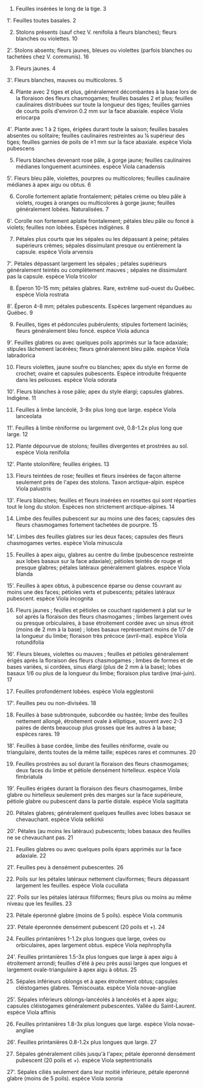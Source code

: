 
1. Feuilles insérées le long de la tige. 3

1'. Feuilles toutes basales. 2

2. Stolons présents (sauf chez V. renifolia à fleurs blanches); fleurs blanches ou
violettes. 10

2'. Stolons absents; fleurs jaunes, bleues ou violettes (parfois blanches ou tachetées chez V. communis). 16

3. Fleurs jaunes. 4

3'. Fleurs blanches, mauves ou multicolores. 5

4. Plante avec 2 tiges et plus, généralement décombantes à la base lors de la floraison des fleurs
chasmogames; feuilles basales 2 et plus; feuilles caulinaires distribuées sur toute la longueur des tiges;
feuilles garnies de courts poils d'environ 0.2 mm sur la face
abaxiale. espèce Viola eriocarpa

4'. Plante avec 1 à 2 tiges, érigées durant toute la saison; feuilles basales absentes ou solitaire; feuilles
caulinaires restreintes au ¼ supérieur des tiges; feuilles garnies de poils de ≥1 mm sur la face abaxiale. espèce Viola pubescens

5. Fleurs blanches devenant rose pâle, à gorge jaune; feuilles caulinaires médianes longuement
acuminées. espèce Viola canadensis

5'. Fleurs bleu pâle, violettes, pourpres ou multicolores; feuilles caulinaire médianes à apex aigu ou
obtus. 6

6. Corolle fortement aplatie frontalement; pétales crème ou bleu pâle à violets, rouges à oranges ou
multicolores à gorge jaune; feuilles généralement lobées. Naturalisées. 7

6'. Corolle non fortement aplatie frontalement; pétales bleu pâle ou foncé à violets; feuilles non lobées.
Espèces indigènes. 8

7. Pétales plus courts que les sépales ou les dépassant à peine; pétales supérieurs crèmes; sépales
dissimulant presque ou entièrement la capsule. espèce Viola arvensis

7'. Pétales dépassant largement les sépales ; pétales supérieurs généralement teintés ou complètement
mauves ; sépales ne dissimulant pas la capsule. espèce Viola tricolor

8. Éperon 10-15 mm; pétales glabres. Rare, extrême sud-ouest du Québec. espèce Viola rostrata

8'. Éperon 4-8 mm; pétales pubescents. Espèces largement répandues au Québec. 9

9. Feuilles, tiges et pédoncules pubérulents; stipules fortement laciniés; fleurs généralement bleu
foncé. espèce Viola adunca

9'. Feuilles glabres ou avec quelques poils apprimés sur la face adaxiale; stipules lâchement lacérées;
fleurs généralement bleu pâle. espèce Viola labradorica

10. Fleurs violettes, jaune soufre ou blanches; apex du style en forme de crochet; ovaire et capsules
pubescents. Espèce introduite fréquente dans les pelouses. espèce Viola odorata

10'. Fleurs blanches à rose pâle; apex du style élargi; capsules glabres. Indigène. 11

11. Feuilles à limbe lancéolé, 3-8x plus long que large. espèce Viola lanceolata

11'. Feuilles à limbe réniforme ou largement ové, 0.8-1.2x plus long que large. 12

12. Plante dépourvue de stolons; feuilles divergentes et prostrées au sol. espèce Viola renifolia

12'. Plante stolonifère; feuilles érigées. 13

13. Fleurs teintées de rose; feuilles et fleurs insérées de façon alterne seulement près de l'apex des stolons.
Taxon arctique-alpin. espèce Viola palustris

13'. Fleurs blanches; feuilles et fleurs insérées en rosettes qui sont réparties tout le long du stolon. Espèces
non strictement arctique-alpines. 14

14. Limbe des feuilles pubescent sur au moins une des faces; capsules des fleurs chasmogames fortement
tachetées de pourpre. 15

14'. Limbes des feuilles glabres sur les deux faces; capsules des fleurs chasmogames vertes. espèce Viola minuscula

15. Feuilles à apex aigu, glabres au centre du limbe (pubescence restreinte aux lobes basaux sur la face
adaxiale); pétioles teintés de rouge et presque glabres; pétales latéraux généralement
glabres. espèce Viola blanda

15'. Feuilles à apex obtus, à pubescence éparse ou dense couvrant au moins une des faces; pétioles verts et
pubescents; pétales latéraux pubescent. espèce Viola incognita

16. Fleurs jaunes ; feuilles et pétioles se couchant rapidement à plat sur le sol après la floraison des fleurs
chasmogames ; limbes largement ovés ou presque orbiculaires, à base étroitement cordée avec un sinus
étroit (moins de 2 mm à la base) ; lobes basaux représentant moins de 1/7 de la longueur du limbe;
floraison très précoce (avril-mai). espèce Viola rotundifolia

16'. Fleurs bleues, violettes ou mauves ; feuilles et pétioles généralement érigés après la floraison des
fleurs chasmogames ; limbes de formes et de bases variées, si cordées, sinus élargi (plus de 2 mm à la
base); lobes basaux 1/6 ou plus de la longueur du limbe; floraison plus tardive (mai-juin). 17

17. Feuilles profondément lobées. espèce Viola egglestonii

17'. Feuilles peu ou non-divisées. 18

18. Feuilles à base subtronquée, subcordée ou hastée; limbe des feuilles nettement allongé, étroitement
ovale à elliptique, souvent avec 2-3 paires de dents beaucoup plus grosses que les autres à la base; espèces
rares. 19

18'. Feuilles à base cordée, limbe des feuilles réniforme, ovale ou triangulaire, dents toutes de la même
taille; espèces rares et communes. 20

19. Feuilles prostrées au sol durant la floraison des fleurs chasmogames; deux faces du limbe et pétiole
densément hirtelleux. espèce Viola fimbriatula

19'. Feuilles érigées durant la floraison des fleurs chasmogames, limbe glabre ou hirtelleux seulement près
des marges sur la face supérieure, pétiole glabre ou pubescent dans la partie distale. espèce Viola sagittata

20. Pétales glabres; généralement quelques feuilles avec lobes basaux se chevauchant. espèce Viola selkirkii

20'. Pétales (au moins les latéraux) pubescents; lobes basaux des feuilles ne se chevauchant pas. 21

21. Feuilles glabres ou avec quelques poils épars apprimés sur la face adaxiale. 22

21'. Feuilles peu à densément pubescentes. 26

22. Poils sur les pétales latéraux nettement claviformes; fleurs dépassant largement les
feuilles. espèce Viola cucullata

22'. Poils sur les pétales latéraux filiformes; fleurs plus ou moins au même niveau que les feuilles. 23

23. Pétale éperonné glabre (moins de 5 poils). espèce Viola communis

23'. Pétale éperonnée densément pubescent (20 poils et +). 24

24. Feuilles printanières 1-1.2x plus longues que large, ovées ou orbiculaires, apex largement
obtus. espèce Viola nephrophylla

24'. Feuilles printanières 1.5-3x plus longues que large à apex aigu à étroitement arrondi; feuilles d'été à
peu près aussi larges que longues et largement ovale-triangulaire à apex aigu à obtus. 25

25. Sépales inférieurs oblongs et à apex étroitement obtus; capsules cléistogames glabres. Témiscouata. espèce Viola novae-angliae

25'. Sépales inférieurs oblongs-lancéolés à lancéolés et à apex aigu; capsules cléistogames généralement
pubescentes. Vallée du Saint-Laurent. espèce Viola affinis

26. Feuilles printanières 1.8-3x plus longues que large. espèce Viola novae-angliae

26'. Feuilles printanières 0.8-1.2x plus longues que large. 27

27. Sépales généralement ciliés jusqu'à l'apex; pétale éperonné densément pubescent (20 poils et
+). espèce Viola septentrionalis

27'. Sépales ciliés seulement dans leur moitié inférieure, pétale éperonné glabre (moins de 5
poils). espèce Viola sororia










